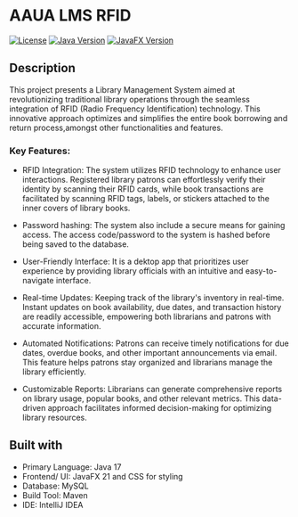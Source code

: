 # AAUA LMS RFID

[![License](https://img.shields.io/badge/License-MIT-blue.svg)](LICENSE)
[![Java Version](https://img.shields.io/badge/Java-%3E%3D8-orange)](https://www.oracle.com/java/technologies/javase-downloads.html)
[![JavaFX Version](https://img.shields.io/badge/JavaFX-%3E%3D8-orange)](https://openjfx.io/)

## Description

This project presents a Library Management System aimed at revolutionizing traditional library operations through the seamless integration of RFID (Radio Frequency Identification) technology. This innovative approach optimizes and simplifies the entire book borrowing and return process,amongst other functionalities and features.

### Key Features:

- RFID Integration: The system utilizes RFID technology to enhance user interactions. Registered library patrons can effortlessly verify their identity by scanning their RFID cards, while book transactions are facilitated by scanning RFID tags, labels, or stickers attached to the inner covers of library books.

- Password hashing: The system also include a secure means for gaining access. The access code/password to the system is hashed before being saved to the database. 

- User-Friendly Interface: It is a dektop app that prioritizes user experience by providing library officials with an intuitive and easy-to-navigate interface.

- Real-time Updates: Keeping track of the library's inventory in real-time. Instant updates on book availability, due dates, and transaction history are readily accessible, empowering both librarians and patrons with accurate information.

- Automated Notifications: Patrons can receive timely notifications for due dates, overdue books, and other important announcements via email. This feature helps patrons stay organized and librarians manage the library efficiently.

- Customizable Reports: Librarians can generate comprehensive reports on library usage, popular books, and other relevant metrics. This data-driven approach facilitates informed decision-making for optimizing library resources.

## Built with

- Primary Language: Java 17
- Frontend/ UI: JavaFX 21 and CSS for styling
- Database: MySQL
- Build Tool: Maven
- IDE: IntelliJ IDEA

